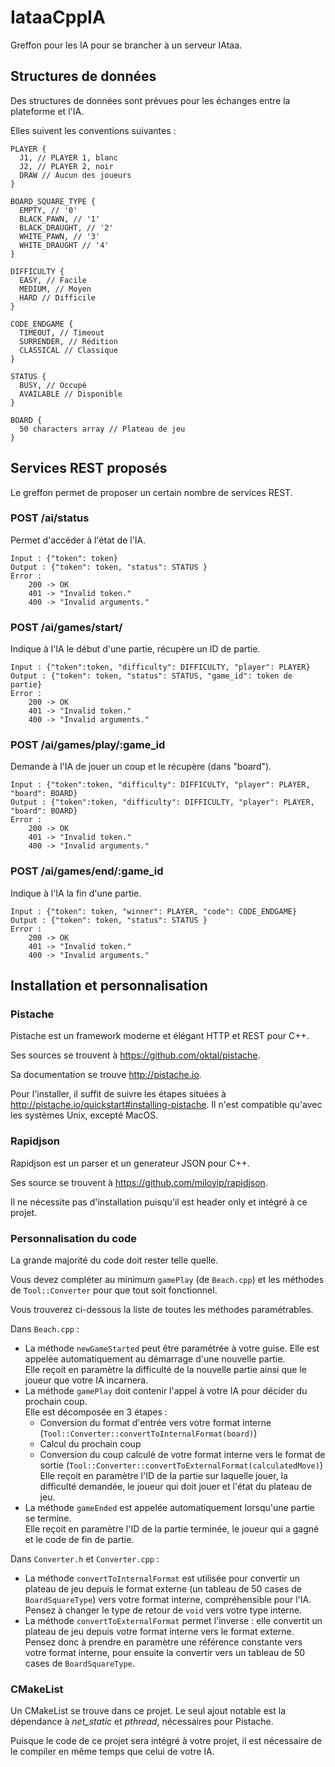 # IataaCppIA

Greffon pour les IA pour se brancher à un serveur IAtaa.

## Structures de données

Des structures de données sont prévues pour les échanges entre la plateforme
et l'IA.  

Elles suivent les conventions suivantes :

    PLAYER {
      J1, // PLAYER 1, blanc
      J2, // PLAYER 2, noir
      DRAW // Aucun des joueurs
    }

    BOARD_SQUARE_TYPE {
      EMPTY, // '0'
      BLACK_PAWN, // '1'
      BLACK_DRAUGHT, // '2'
      WHITE_PAWN, // '3'
      WHITE_DRAUGHT // '4'
    }

    DIFFICULTY {
      EASY, // Facile
      MEDIUM, // Moyen
      HARD // Difficile
    }

    CODE_ENDGAME {
      TIMEOUT, // Timeout
      SURRENDER, // Rédition
      CLASSICAL // Classique
    }

    STATUS {
      BUSY, // Occupé
      AVAILABLE // Disponible
    }

    BOARD {
      50 characters array // Plateau de jeu
    }

## Services REST proposés

Le greffon permet de proposer un certain nombre de services REST.

### POST /ai/status  
Permet d'accéder à l'état de l'IA.

    Input : {"token": token}
    Output : {"token": token, "status": STATUS }
    Error :
        200 -> OK
        401 -> "Invalid token."
        400 -> "Invalid arguments."

### POST /ai/games/start/
Indique à l'IA le début d'une partie, récupère un ID de partie.

    Input : {"token":token, "difficulty": DIFFICULTY, "player": PLAYER}
    Output : {"token": token, "status": STATUS, "game_id": token de partie}
    Error :
        200 -> OK
        401 -> "Invalid token."
        400 -> "Invalid arguments."

### POST /ai/games/play/:game_id
Demande à l'IA de jouer un coup et le récupère (dans "board").

    Input : {"token":token, "difficulty": DIFFICULTY, "player": PLAYER, "board": BOARD}
    Output : {"token":token, "difficulty": DIFFICULTY, "player": PLAYER, "board": BOARD}
    Error :
        200 -> OK
        401 -> "Invalid token."
        400 -> "Invalid arguments."

### POST /ai/games/end/:game_id
Indique à l'IA la fin d'une partie.

    Input : {"token": token, "winner": PLAYER, "code": CODE_ENDGAME}
    Output : {"token": token, "status": STATUS }
    Error :
        200 -> OK
        401 -> "Invalid token."
        400 -> "Invalid arguments."

## Installation et personnalisation

### Pistache

Pistache est un framework moderne et élégant HTTP et REST pour C++.

Ses sources se trouvent à https://github.com/oktal/pistache.

Sa documentation se trouve http://pistache.io.

Pour l'installer, il suffit de suivre les étapes situées à http://pistache.io/quickstart#installing-pistache.
Il n'est compatible qu'avec les systèmes Unix, excepté MacOS.

### Rapidjson

Rapidjson est un parser et un generateur JSON pour C++.

Ses source se trouvent à https://github.com/miloyip/rapidjson.

Il ne nécessite pas d'installation puisqu'il est header only et intégré à ce
projet.

### Personnalisation du code

La grande majorité du code doit rester telle quelle.

Vous devez compléter au minimum ```gamePlay``` (de ```Beach.cpp```) et les
méthodes de ```Tool::Converter``` pour que tout soit fonctionnel.

Vous trouverez ci-dessous la liste de toutes les méthodes paramétrables.

Dans ```Beach.cpp``` :
* La méthode ```newGameStarted``` peut être paramétrée à votre guise. Elle est appelée automatiquement au démarrage d'une nouvelle partie.  
Elle reçoit en paramètre la difficulté de la nouvelle partie ainsi que le joueur que votre IA incarnera.
* La méthode ```gamePlay``` doit contenir l'appel à votre IA pour décider du prochain coup.  
Elle est décomposée en 3 étapes :
    * Conversion du format d'entrée vers votre format interne (```Tool::Converter::convertToInternalFormat(board)```)
    * Calcul du prochain coup
    * Conversion du coup calculé de votre format interne vers le format de sortie (```Tool::Converter::convertToExternalFormat(calculatedMove)```)  
Elle reçoit en paramètre l'ID de la partie sur laquelle jouer, la difficulté demandée, le joueur qui doit jouer et l'état du plateau de jeu.
* La méthode ```gameEnded``` est appelée automatiquement lorsqu'une partie se termine.  
Elle reçoit en paramètre l'ID de la partie terminée, le joueur qui a gagné et le code de fin de partie.

Dans ```Converter.h``` et ```Converter.cpp``` :
* La méthode ```convertToInternalFormat``` est utilisée pour convertir un plateau de jeu depuis le format externe (un tableau de 50 cases de ```BoardSquareType```) vers votre format interne, compréhensible pour l'IA.  
Pensez à changer le type de retour de ```void``` vers votre type interne.
* La méthode ```convertToExternalFormat``` permet l'inverse : elle convertit un plateau de jeu depuis votre format interne vers le format externe.  
Pensez donc à prendre en paramètre une référence constante vers votre format interne, pour ensuite la convertir vers un tableau de 50 cases de ```BoardSquareType```.

### CMakeList

Un CMakeList se trouve dans ce projet. Le seul ajout notable est la
dépendance à *net_static* et *pthread*, nécessaires pour Pistache.

Puisque le code de ce projet sera intégré à votre projet, il est
nécessaire de le compiler en même temps que celui de votre IA.

